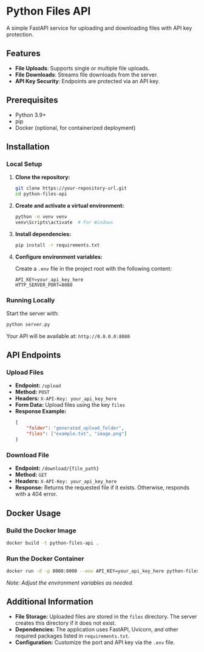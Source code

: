 # Python Files API

A simple FastAPI service for uploading and downloading files with API key protection.

## Features

- **File Uploads**: Supports single or multiple file uploads.
- **File Downloads**: Streams file downloads from the server.
- **API Key Security**: Endpoints are protected via an API key.

## Prerequisites

- Python 3.9+
- pip
- Docker (optional, for containerized deployment)

## Installation

### Local Setup

1. **Clone the repository:**
   ```bash
   git clone https://your-repository-url.git
   cd python-files-api
   ```

2. **Create and activate a virtual environment:**
   ```bash
   python -m venv venv
   venv\Scripts\activate  # For Windows
   ```

3. **Install dependencies:**
   ```bash
   pip install -r requirements.txt
   ```

4. **Configure environment variables:**

   Create a `.env` file in the project root with the following content:

   ```properties
   API_KEY=your_api_key_here
   HTTP_SERVER_PORT=8080
   ```

### Running Locally

Start the server with:
```bash
python server.py
```
Your API will be available at: `http://0.0.0.0:8080`

## API Endpoints

### Upload Files

- **Endpoint:** `/upload`
- **Method:** `POST`
- **Headers:** `X-API-Key: your_api_key_here`
- **Form Data:** Upload files using the key `files`
- **Response Example:**
  ```json
  {
      "folder": "generated_upload_folder",
      "files": ["example.txt", "image.png"]
  }
  ```

### Download File

- **Endpoint:** `/download/{file_path}`
- **Method:** `GET`
- **Headers:** `X-API-Key: your_api_key_here`
- **Response:** Returns the requested file if it exists. Otherwise, responds with a 404 error.

## Docker Usage

### Build the Docker Image

```bash
docker build -t python-files-api .
```

### Run the Docker Container

```bash
docker run -d -p 8000:8000 --env API_KEY=your_api_key_here python-files-api
```

*Note: Adjust the environment variables as needed.*

## Additional Information

- **File Storage:** Uploaded files are stored in the `files` directory. The server creates this directory if it does not exist.
- **Dependencies:** The application uses FastAPI, Uvicorn, and other required packages listed in `requirements.txt`.
- **Configuration:** Customize the port and API key via the `.env` file.
